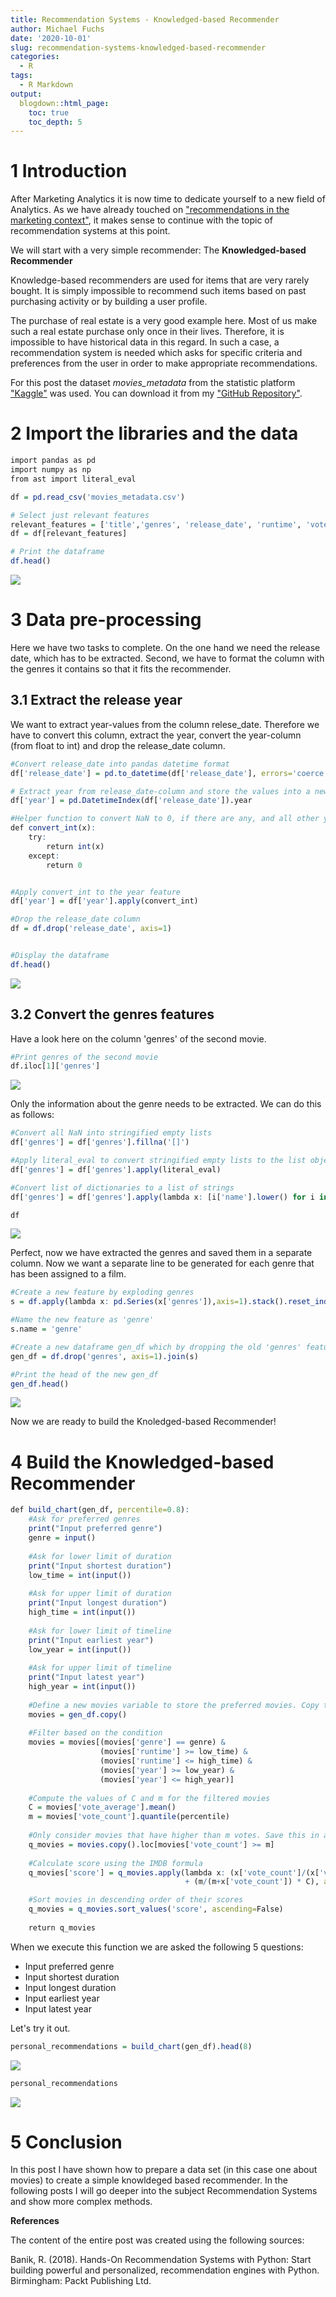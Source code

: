 ```yaml
---
title: Recommendation Systems - Knowledged-based Recommender
author: Michael Fuchs
date: '2020-10-01'
slug: recommendation-systems-knowledged-based-recommender
categories:
  - R
tags:
  - R Markdown
output:
  blogdown::html_page:
    toc: true
    toc_depth: 5
---
```


 


# 1 Introduction

After Marketing Analytics it is now time to dedicate yourself to a new field of Analytics. 
As we have already touched on ["recommendations in the marketing context"](https://michael-fuchs-python.netlify.app/2020/09/08/marketing-product-analytics-and-recommendations/), it makes sense to continue with the topic of recommendation systems at this point. 

We will start with a very simple recommender: The **Knowledged-based Recommender**


Knowledge-based recommenders are used for items that are very rarely bought. It is simply impossible to recommend such items based on past purchasing activity or by building a user profile. 

The purchase of real estate is a very good example here. Most of us make such a real estate purchase only once in their lives. Therefore, it is impossible to have historical data in this regard. In such a case, a recommendation system is needed which asks for specific criteria and preferences from the user in order to make appropriate recommendations.



For this post the dataset *movies_metadata* from the statistic platform ["Kaggle"](https://www.kaggle.com) was used. You can download it from my ["GitHub Repository"](https://github.com/MFuchs1989/Datasets-and-Miscellaneous/tree/main/datasets/Recommendation%20Systems/Knowledged-based%20Recommender).



# 2 Import the libraries and the data


```r
import pandas as pd
import numpy as np
from ast import literal_eval
```


```r
df = pd.read_csv('movies_metadata.csv')

# Select just relevant features
relevant_features = ['title','genres', 'release_date', 'runtime', 'vote_average', 'vote_count']
df = df[relevant_features]

# Print the dataframe
df.head()
```

![](/post/2020-10-01-recommendation-systems-knowledged-based-recommender_files/p85p1.png)


# 3 Data pre-processing

Here we have two tasks to complete. On the one hand we need the release date, which has to be extracted. Second, we have to format the column with the genres it contains so that it fits the recommender. 


## 3.1 Extract the release year

We want to extract year-values from the column relese_date.
Therefore we have to convert this column, extract the year, convert the year-column (from float to int) and drop the release_date column. 


```r
#Convert release_date into pandas datetime format
df['release_date'] = pd.to_datetime(df['release_date'], errors='coerce')

# Extract year from release_date-column and store the values into a new year-column
df['year'] = pd.DatetimeIndex(df['release_date']).year

#Helper function to convert NaN to 0, if there are any, and all other years to integers.
def convert_int(x):
    try:
        return int(x)
    except:
        return 0


#Apply convert_int to the year feature
df['year'] = df['year'].apply(convert_int)

#Drop the release_date column
df = df.drop('release_date', axis=1)


#Display the dataframe
df.head()
```

![](/post/2020-10-01-recommendation-systems-knowledged-based-recommender_files/p85p2.png)


## 3.2 Convert the genres features

Have a look here on the column 'genres' of the second movie.


```r
#Print genres of the second movie
df.iloc[1]['genres']
```

![](/post/2020-10-01-recommendation-systems-knowledged-based-recommender_files/p85p3.png)

Only the information about the genre needs to be extracted. We can do this as follows:



```r
#Convert all NaN into stringified empty lists
df['genres'] = df['genres'].fillna('[]')

#Apply literal_eval to convert stringified empty lists to the list object
df['genres'] = df['genres'].apply(literal_eval)

#Convert list of dictionaries to a list of strings
df['genres'] = df['genres'].apply(lambda x: [i['name'].lower() for i in x] if isinstance(x, list) else [])

df
```

![](/post/2020-10-01-recommendation-systems-knowledged-based-recommender_files/p85p4.png)

Perfect, now we have extracted the genres and saved them in a separate column. 
Now we want a separate line to be generated for each genre that has been assigned to a film. 


```r
#Create a new feature by exploding genres
s = df.apply(lambda x: pd.Series(x['genres']),axis=1).stack().reset_index(level=1, drop=True)

#Name the new feature as 'genre'
s.name = 'genre'

#Create a new dataframe gen_df which by dropping the old 'genres' feature and adding the new 'genre'.
gen_df = df.drop('genres', axis=1).join(s)

#Print the head of the new gen_df
gen_df.head()
```

![](/post/2020-10-01-recommendation-systems-knowledged-based-recommender_files/p85p5.png)

Now we are ready to build the Knoledged-based Recommender!


# 4 Build the Knowledged-based Recommender




```r
def build_chart(gen_df, percentile=0.8):
    #Ask for preferred genres
    print("Input preferred genre")
    genre = input()
    
    #Ask for lower limit of duration
    print("Input shortest duration")
    low_time = int(input())
    
    #Ask for upper limit of duration
    print("Input longest duration")
    high_time = int(input())
    
    #Ask for lower limit of timeline
    print("Input earliest year")
    low_year = int(input())
    
    #Ask for upper limit of timeline
    print("Input latest year")
    high_year = int(input())
    
    #Define a new movies variable to store the preferred movies. Copy the contents of gen_df to movies
    movies = gen_df.copy()
    
    #Filter based on the condition
    movies = movies[(movies['genre'] == genre) & 
                    (movies['runtime'] >= low_time) & 
                    (movies['runtime'] <= high_time) & 
                    (movies['year'] >= low_year) & 
                    (movies['year'] <= high_year)]
    
    #Compute the values of C and m for the filtered movies
    C = movies['vote_average'].mean()
    m = movies['vote_count'].quantile(percentile)
    
    #Only consider movies that have higher than m votes. Save this in a new dataframe q_movies
    q_movies = movies.copy().loc[movies['vote_count'] >= m]
    
    #Calculate score using the IMDB formula
    q_movies['score'] = q_movies.apply(lambda x: (x['vote_count']/(x['vote_count']+m) * x['vote_average']) 
                                       + (m/(m+x['vote_count']) * C), axis=1)

    #Sort movies in descending order of their scores
    q_movies = q_movies.sort_values('score', ascending=False)
    
    return q_movies
```


When we execute this function we are asked the following 5 questions: 

+ Input preferred genre
+ Input shortest duration
+ Input longest duration
+ Input earliest year
+ Input latest year

Let's try it out.


```r
personal_recommendations = build_chart(gen_df).head(8)
```

![](/post/2020-10-01-recommendation-systems-knowledged-based-recommender_files/p85p6.png)



```r
personal_recommendations
```

![](/post/2020-10-01-recommendation-systems-knowledged-based-recommender_files/p85p7.png)


# 5 Conclusion

In this post I have shown how to prepare a data set (in this case one about movies) to create a simple knowldeged based recommender.
In the following posts I will go deeper into the subject Recommendation Systems and show more complex methods. 


**References**

The content of the entire post was created using the following sources:

Banik, R. (2018). Hands-On Recommendation Systems with Python: Start building powerful and personalized, recommendation engines with Python. Birmingham: Packt Publishing Ltd.



